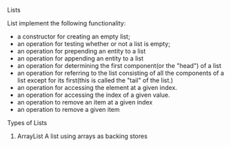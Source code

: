 Lists

List implement the following functionality:
- a constructor for creating an empty list;
- an operation for testing whether or not a list is empty;
- an operation for prepending an entity to a list
- an operation for appending an entity to a list
- an operation for determining the first component(or the "head") of a list
- an operation for referring to the list consisting of all the components of a list except for its first(this is called the "tail" of the list.)
- an operation for accessing the element at a given index.
- an operation for accessing the index of a given value.
- an operation to remove an item at a given index
- an operation to remove a given item

Types of Lists
1.  ArrayList
A list using arrays as backing stores

